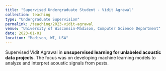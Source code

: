```yaml
---
title: "Supervised Undergraduate Student - Vidit Agrawal"
collection: teaching
type: "Undergraduate Supervision"
permalink: /teaching/2023-vidit-agrawal
venue: "University of Wisconsin-Madison, Computer Science Department"
date: 2023-01-01
location: "Madison, WI, USA"
---
```


Supervised Vidit Agrawal in **unsupervised learning for unlabeled acoustic data projects**. The focus was on developing machine learning models to analyze and interpret acoustic signals from pests.